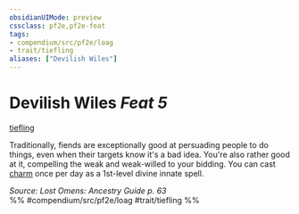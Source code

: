 ```yaml
---
obsidianUIMode: preview
cssclass: pf2e,pf2e-feat
tags:
- compendium/src/pf2e/loag
- trait/tiefling
aliases: ["Devilish Wiles"]
---
```

# Devilish Wiles  *Feat 5*  
[tiefling](tiefling-b1.md "Tiefling Ancestry & Heritage Trait")  


Traditionally, fiends are exceptionally good at persuading people to do things, even when their targets know it's a bad idea. You're also rather good at it, compelling the weak and weak-willed to your bidding. You can cast [charm](charm.md) once per day as a 1st-level divine innate spell.

*Source: Lost Omens: Ancestry Guide p. 63*  
%% #compendium/src/pf2e/loag #trait/tiefling %%